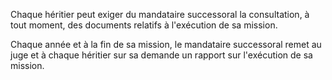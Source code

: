   
 Chaque héritier peut exiger du mandataire successoral la consultation, à tout moment, des documents relatifs à l'exécution de sa mission.  

  
 Chaque année et à la fin de sa mission, le mandataire successoral remet au juge et à chaque héritier sur sa demande un rapport sur l'exécution de sa mission.  
